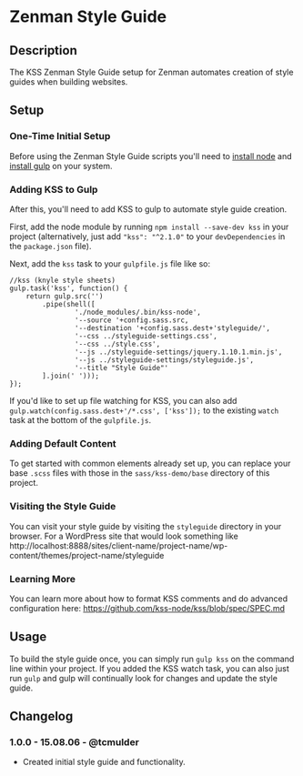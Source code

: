 # Zenman Style Guide
## Description
The KSS Zenman Style Guide setup for Zenman automates creation of style guides when building websites.

## Setup
### One-Time Initial Setup
Before using the Zenman Style Guide scripts you'll need to [install node](http://nodejs.org/) and [install gulp](https://github.com/gulpjs/gulp/blob/master/docs/getting-started.md#getting-started) on your system.

### Adding KSS to Gulp
After this, you'll need to add KSS to gulp to automate style guide creation.

First, add the node module by running ``npm install --save-dev kss`` in your project (alternatively, just add ``"kss": "^2.1.0"`` to your ``devDependencies`` in the ``package.json`` file).

Next, add the ``kss`` task to your ``gulpfile.js`` file like so:

```
//kss (knyle style sheets)
gulp.task('kss', function() {
    return gulp.src('')
        .pipe(shell([
                './node_modules/.bin/kss-node',
                '--source '+config.sass.src,
                '--destination '+config.sass.dest+'styleguide/',
                '--css ../styleguide-settings.css',
                '--css ../style.css',
                '--js ../styleguide-settings/jquery.1.10.1.min.js',
                '--js ../styleguide-settings/styleguide.js',
                '--title "Style Guide"'
        ].join(' ')));
});
```

If you'd like to set up file watching for KSS, you can also add ``gulp.watch(config.sass.dest+'/*.css', ['kss']);`` to the existing ``watch`` task at the bottom of the ``gulpfile.js``.

### Adding Default Content
To get started with common elements already set up, you can replace your base ``.scss`` files with those in the ``sass/kss-demo/base`` directory of this project.

### Visiting the Style Guide
You can visit your style guide by visiting the ``styleguide`` directory in your browser. For a WordPress site that would look something like http://localhost:8888/sites/client-name/project-name/wp-content/themes/project-name/styleguide

### Learning More
You can learn more about how to format KSS comments and do advanced configuration here: https://github.com/kss-node/kss/blob/spec/SPEC.md

## Usage
To build the style guide once, you can simply run ``gulp kss`` on the command line within your project. If you added the KSS watch task, you can also just run ``gulp`` and gulp will continually look for changes and update the style guide.

## Changelog

### 1.0.0 - 15.08.06 - @tcmulder

* Created initial style guide and functionality.
